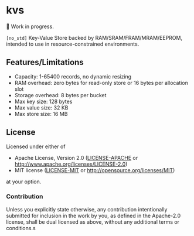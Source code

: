 # kvs

🚧 Work in progress.

`[no_std]` Key-Value Store backed by RAM/SRAM/FRAM/MRAM/EEPROM, intended to use in resource-constrained environments.

## Features/Limitations

* Capacity: 1-65400 records, no dynamic resizing
* RAM overhead: zero bytes for read-only store or 16 bytes per allocation slot
* Storage overhead: 8 bytes per bucket
* Max key size: 128 bytes
* Max value size: 32 KB
* Max store size: 16 MB

## License

Licensed under either of

- Apache License, Version 2.0 ([LICENSE-APACHE](LICENSE-APACHE) or
  http://www.apache.org/licenses/LICENSE-2.0)
- MIT license ([LICENSE-MIT](LICENSE-MIT) or http://opensource.org/licenses/MIT)

at your option.

### Contribution

Unless you explicitly state otherwise, any contribution intentionally submitted
for inclusion in the work by you, as defined in the Apache-2.0 license, shall be
dual licensed as above, without any additional terms or conditions.s
